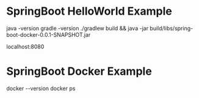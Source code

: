 # SpringBoot HelloWorld Example
java -version
gradle -version
./gradlew build && java -jar build/libs/spring-boot-docker-0.0.1-SNAPSHOT.jar

localhost:8080

# SpringBoot Docker Example
docker --version
docker ps 

